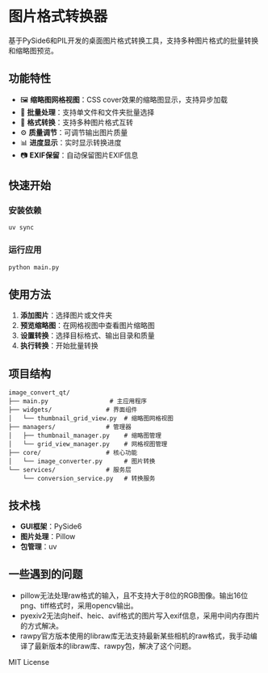 # 图片格式转换器

基于PySide6和PIL开发的桌面图片格式转换工具，支持多种图片格式的批量转换和缩略图预览。

## 功能特性

- 🖼️ **缩略图网格视图**：CSS cover效果的缩略图显示，支持异步加载
- 📁 **批量处理**：支持单文件和文件夹批量选择
- 🔄 **格式转换**：支持多种图片格式互转
- ⚙️ **质量调节**：可调节输出图片质量
- 📊 **进度显示**：实时显示转换进度
- 📷 **EXIF保留**：自动保留图片EXIF信息

## 快速开始

### 安装依赖
```bash
uv sync
```

### 运行应用
```bash
python main.py
```

## 使用方法

1. **添加图片**：选择图片或文件夹
2. **预览缩略图**：在网格视图中查看图片缩略图
3. **设置转换**：选择目标格式、输出目录和质量
4. **执行转换**：开始批量转换

## 项目结构

```
image_convert_qt/
├── main.py                 # 主应用程序
├── widgets/               # 界面组件
│   └── thumbnail_grid_view.py  # 缩略图网格视图
├── managers/              # 管理器
│   ├── thumbnail_manager.py    # 缩略图管理
│   └── grid_view_manager.py    # 网格视图管理
├── core/                  # 核心功能
│   └── image_converter.py      # 图片转换
└── services/              # 服务层
    └── conversion_service.py   # 转换服务
```

## 技术栈

- **GUI框架**：PySide6
- **图片处理**：Pillow
- **包管理**：uv

## 一些遇到的问题

- pillow无法处理raw格式的输入，且不支持大于8位的RGB图像。输出16位png、tiff格式时，采用opencv输出。
- pyexiv2无法向heif、heic、avif格式的图片写入exif信息，采用中间内存图片的方式解决。
- rawpy官方版本使用的libraw库无法支持最新某些相机的raw格式，我手动编译了最新版本的libraw库、rawpy包，解决了这个问题。

MIT License